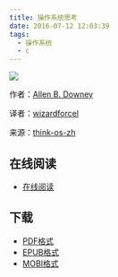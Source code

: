 ```yaml
---
title: 操作系统思考
date: 2016-07-12 12:03:39
tags:
  - 操作系统
  - c
---
```


![](https://ek8whxe.cloudimg.io/s/width/226/https://www.gitbook.com/cover/book/wizardforcel/think-os.jpg)

作者：[Allen B. Downey](http://greenteapress.com/wp/think-python/)

译者：[wizardforcel](https://github.com/wizardforcel)

来源：[think-os-zh](https://github.com/wizardforcel/think-os-zh)

<!--more-->

## 在线阅读 ##

+ [在线阅读](https://www.gitbook.com/book/wizardforcel/think-os/details)

## 下载 ##

+ [PDF格式](https://www.gitbook.com/download/pdf/book/wizardforcel/think-os)
+ [EPUB格式](https://www.gitbook.com/download/epub/book/wizardforcel/think-os)
+ [MOBI格式](https://www.gitbook.com/download/mobi/book/wizardforcel/think-os)
